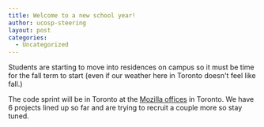 ```yaml
---
title: Welcome to a new school year!
author: ucosp-steering
layout: post
categories:
  - Uncategorized
---
```


Students are starting to move into residences on campus so it must be time for the fall term to start (even if our weather here in Toronto doesn't feel like fall.)

The code sprint will be in Toronto at the [Mozilla offices](https://www.mozilla.org/en-US/contact/spaces/toronto/) in Toronto.  We have 6 projects lined up so far and are trying to recruit a couple more so stay tuned.